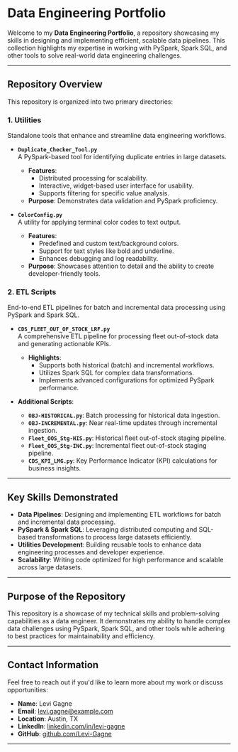 # Data Engineering Portfolio

Welcome to my **Data Engineering Portfolio**, a repository showcasing my skills in designing and implementing efficient, scalable data pipelines. This collection highlights my expertise in working with PySpark, Spark SQL, and other tools to solve real-world data engineering challenges.

---

## Repository Overview

This repository is organized into two primary directories:

### **1. Utilities**

Standalone tools that enhance and streamline data engineering workflows.  

- **`Duplicate_Checker_Tool.py`**  
  A PySpark-based tool for identifying duplicate entries in large datasets.  
  - **Features**:
    - Distributed processing for scalability.
    - Interactive, widget-based user interface for usability.
    - Supports filtering for specific value analysis.  
  - **Purpose**: Demonstrates data validation and PySpark proficiency.

- **`ColorConfig.py`**  
  A utility for applying terminal color codes to text output.  
  - **Features**:
    - Predefined and custom text/background colors.
    - Support for text styles like bold and underline.
    - Enhances debugging and log readability.  
  - **Purpose**: Showcases attention to detail and the ability to create developer-friendly tools.

### **2. ETL Scripts**

End-to-end ETL pipelines for batch and incremental data processing using PySpark and Spark SQL.  

- **`CDS_FLEET_OUT_OF_STOCK_LRF.py`**  
  A comprehensive ETL pipeline for processing fleet out-of-stock data and generating actionable KPIs.  
  - **Highlights**:
    - Supports both historical (batch) and incremental workflows.
    - Utilizes Spark SQL for complex data transformations.
    - Implements advanced configurations for optimized PySpark performance.

- **Additional Scripts**:
  - **`OBJ-HISTORICAL.py`**: Batch processing for historical data ingestion.
  - **`OBJ-INCREMENTAL.py`**: Near real-time updates through incremental ingestion.
  - **`Fleet_OOS_Stg-HIS.py`**: Historical fleet out-of-stock staging pipeline.
  - **`Fleet_OOS_Stg-INC.py`**: Incremental fleet out-of-stock staging pipeline.
  - **`CDS_KPI_LMG.py`**: Key Performance Indicator (KPI) calculations for business insights.

---

## Key Skills Demonstrated

- **Data Pipelines**: Designing and implementing ETL workflows for batch and incremental data processing.
- **PySpark & Spark SQL**: Leveraging distributed computing and SQL-based transformations to process large datasets efficiently.
- **Utilities Development**: Building reusable tools to enhance data engineering processes and developer experience.
- **Scalability**: Writing code optimized for high performance and scalable across large datasets.

---

## Purpose of the Repository

This repository is a showcase of my technical skills and problem-solving capabilities as a data engineer. It demonstrates my ability to handle complex data challenges using PySpark, Spark SQL, and other tools while adhering to best practices for maintainability and efficiency.

---

## Contact Information

Feel free to reach out if you'd like to learn more about my work or discuss opportunities:  

- **Name**: Levi Gagne  
- **Email**: [levi.gagne@example.com](mailto:levi.gagne@example.com)  
- **Location**: Austin, TX  
- **LinkedIn**: [linkedin.com/in/levi-gagne](https://www.linkedin.com/in/levi-gagne/)  
- **GitHub**: [github.com/Levi-Gagne](https://github.com/Levi-Gagne/)  

---
